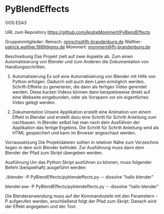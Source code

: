 PyBlendEffects
============

OOS ESA3

URL zum Repository
https://github.com/AndreMommert/PyBlendEffects

Gruppenmitglieder:
Reinsch: reinschs@fh-brandenburg.de
Walther: patrick.walther.1989@gmx.de
Mommert: mommert@fh-brandenburg.de

Beschreibung
Das Projekt zielt auf zwei Aspekte ab. Zum einen Automatisierung von Blender und zum Anderen die Dokumentation von Handlungsschritten.

1) Automatisierung
Es soll eine Automatisierung von Blender mit Hilfe von Python erfolgen. Dadurch soll auch dem
Laien ermöglich werden, Schrift-Effekte zu generieren, die dann als fertiges Video gerendet werden.
Diese kurzen Videos können dann beispielsweise direkt auf eine Webseite eingebunden, oder
als Vorspann vor ein eigentliches Video gelegt werden.

2) Dokumentation
Unsere Applikation erstellt eine Animation von einem Effekt in Blender und
erstellt dazu eine Schritt für Schritt Anleitung zum nachbauen.
In Blender selbst hat man nach dem Ausführen der Applikation das fertige Ergebnis.
Die Schritt für Schritt Anleitung wird als HTML gespeichert und kann im Browser
angeschaut werden.

Vorraussetzung
Die Projektdateien sollten in relativer Nähe zum Verzeichnis liegen in dem sich Blender befindet.
Zur Ausführung muss dann dem Blender der Pfad zum Skript übergeben werden.

Ausführung
Um das Python Skript ausführen zu können, muss folgender Befehl (beispielhaft) ausgeführt werden:

./blender -P PyBlendEffects/pyblendeffects.py -- dissolve "hallo blender"

blender.exe -P PyBlendEffects/pyblendeffects.py -- dissolve "hallo blender"

Die Blenderanwendung muss auf der Kommandozeile mit den Parametern -P aufgerufen werden, anschließend folgt der Pfad zum
Skript. Danach wird der Effekt angegeben und der Text.